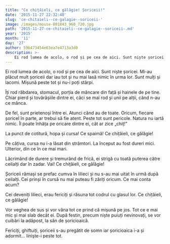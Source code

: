 ```yaml
---
title: "Ce chițăieli, ce gălăgie! Șoriceii!"
date: '2015-11-27 22:32:40'
slug: 'ce-chitaieli--ce-galagie--soriceii-'
image: /images/mouse-801843_960_720.jpg
path: '2015-11-27-ce-chitaieli--ce-galagie--soriceii-.md'
year: '2015'
month: '11'
day: '27'
author: 59b473454e63ea7e4713a3d0
description: >-
    Ei rod lumea de acolo, o rod și pe cea de aici. Sunt niște șoricei. Mi-au plăcut mult șoriceii dar iau tot și nu mai lasă nimic în urma lor. Sunt mulți și lacomi. Mișună peste tot și nu-i poți stârpi.
---
```

<div class="kg-card-markdown"><p>Ei rod lumea de acolo, o rod și pe cea de aici. Sunt niște șoricei. Mi-au plăcut mult șoriceii dar iau tot și nu mai lasă nimic în urma lor. Sunt mulți și lacomi. Mișună peste tot și nu-i poți stârpi.</p>
<p>Îți rod răbdarea, stomacul, porția de mâncare din față și hainele de pe tine. Chiar pierd și tovărășiile dintre ei, căci se mai rod și unii pe alții, când n-au ce mânca.</p>
<p>De fel, sunt prietenoși între ei. Atunci când au de toate. Oricum, fiecare șoricel în parte, ar trebui să fie atent. Peste tot sunt pericole. Natura nu iartă nimic. Îl poate înhăța pe oricare dintre ei, cât ar zice „chiț!”</p>
<p>La punct de cotitură, hopa și cursa! Ce spaimă! Ce chițăieli, ce gălăgie!</p>
<p>Pe câțiva, cursa nu i-a lăsat din strâmtori. La început au fost dureri mici. Ulterior, din ce în ce mai mari.</p>
<p>Lăcrimând de durere și tremurând de frică, ei strigă cu toată puterea către ceilalți dar în zadar. Vai! Ce chițăieli, ce gălăgie!</p>
<p>Șoriceii rămași se prefac cumva în lilieci și nu s-au mai uitat în urmă după ceilalți. Cei prinși în cursă nu mai puteau fi zăriți oricum. Ce mai conta acum?</p>
<p>Cei deveniți lilieci, erau fericiți și răsuna tot codrul cu glasul lor. Ce chițăieli, ce gălăgie!</p>
<p>Vor veghea de sus și vor vâna tot ce prind că mișună pe jos. Tot ce e mai mic și mai slab decât ei. După festin, precum niște puiuți nevinovați, se vor cuibări la adăpost, la sân de șoricioaică.</p>
<p>Fericiți, ghiftuiți, șoriceii s-au pregătit de somn iar șoricioaica i-a și adormit... liniște-i peste tot.</p>
</div>
    